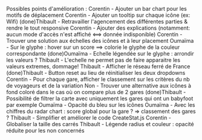 Possibles points d'amélioration :
Corentin - Ajouter un bar chart pour les motifs de déplacement
Corentin - Ajouter un tooltip sur chaque icône (ex: Wifi)
(done)Thibault - Retravailler l'agencement des différentes parties & rendre le tout responsive
Corentin - Ajouter des explications (notamment: aucun mode d'accès n'est affiché <==> donnée indisponible)
Corentin - Trouver une solution aux échelles des icônes et à leur placement
Oumaïma - Sur le glyphe : hover sur un score ==> colorie le glyphe de la couleur correspondante
(done)Oumaïma - Echelle légendée sur le glyphe : arrondir les valeurs ?
Thibault - L'echelle ne permet pas de faire apparaitre les valeurs extremes, dommage!
Thibault - Afficher le réseau ferré de France
(done)Thibault - Button reset au lieu de réinitialiser les deux dropdowns
Corentin - Pour chaque gare, afficher le classement sur les critères du nb de voyageurs et de la variation
Non - Trouver une alternative aux icônes à fond coloré dans le cas où on compare plus de 2 gares
(done)Thibault - Possibilité de filtrer la carte avec uniquement les gares qui ont un babyfoot par exemple
Oumaïma - Opacité du bleu sur les icônes
Oumaïma - Avec les chiffres du radar chart : score global pour la gare ? => classement des gares ?
Thibault - Simplifier et améliorer le code CreateStat.js
Corentin - Globaliser la taille des carrés
Thibault - Légende radius et couleur : opacité réduite pour les non concernés